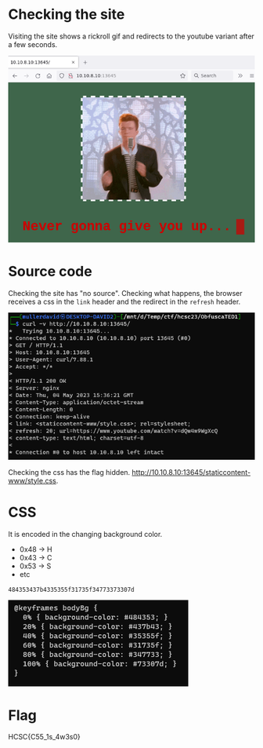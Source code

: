 # Checking the site

Visiting the site shows a rickroll gif and redirects to the youtube variant after a few seconds.

![](screenshots/1.png)

# Source code

Checking the site has "no source". Checking what happens, the browser receives a css in the `link` header and the redirect in the `refresh` header.

![](screenshots/2.png)

Checking the css has the flag hidden. <http://10.10.8.10:13645/staticcontent-www/style.css>.

# CSS

It is encoded in the changing background color. 
 - 0x48 -> H
 - 0x43 -> C
 - 0x53 -> S
 - etc

```
484353437b4335355f31735f34773373307d
```

![](screenshots/3.png)


# Flag
HCSC{C55_1s_4w3s0}